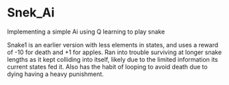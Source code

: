 # Snek_Ai
Implementing a simple Ai using Q learning to play snake

Snake1 is an earlier version with less elements in states, and uses a reward of -10 for death and +1 for apples. 
Ran into trouble surviving at longer snake lengths as it kept colliding into itself, likely due to the limited information its current states fed it.
Also has the habit of looping to avoid death due to dying having a heavy punishment.
